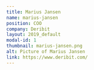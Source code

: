 ```yaml
---
title: Marius Jansen
name: marius-jansen
position: COO
company: Deribit
layout: 2019_default
modal-id: 1
thumbnail: marius-jansen.png
alt: Picture of Marius Jansen
link: https://www.deribit.com/
---
```

